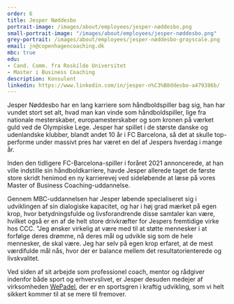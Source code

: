 ```yaml
---
order: 6
title: Jesper Nøddesbo
portrait-image: /images/about/employees/jesper-nøddesbo.png
small-portrait-image: "/images/about/employees/jesper-nøddesbo.png"
grey-portrait: /images/about/employees/jesper-nøddesbo-grayscale.png
email: jn@copenhagencoaching.dk
mbc: true
edu:
- Cand. Comm. fra Roskilde Universitet
- Master i Business Coaching
description: Konsulent
linkedin: https://www.linkedin.com/in/jesper-n%C3%B8ddesbo-a479386b/
---
```



Jesper Nøddesbo har en lang karriere som håndboldspiller bag sig, han har vundet stort set alt, hvad man kan vinde som håndboldspiller, lige fra nationale mesterskaber, europamesterskaber og som kronen på værket guld ved de Olympiske Lege. Jesper har spillet i de største danske og udenlandske klubber, blandt andet 10 år i FC Barcelona, så det at skulle top-performe under massivt pres har været en del af Jespers hverdag i mange år.

Inden den tidligere FC-Barcelona-spiller i foråret 2021 annoncerede, at han ville indstille sin håndboldkarriere, havde Jesper allerede taget de første store skridt henimod en ny karrierevej ved sideløbende at læse på vores Master of Business Coaching-uddannelse.

Gennem MBC-uddannelsen har Jesper løbende specialiseret sig i udviklingen af sin dialogiske kapacitet, og har i høj grad mærket på egen krop, hvor betydningsfulde og livsforandrende disse samtaler kan være, hvilket også er en af de helt store drivkræfter for Jespers fremtidige virke hos CCC. ”Jeg ønsker virkelig at være med til at støtte mennesker i at forfølge deres drømme, nå deres mål og udvikle sig som de hele mennesker, de skal være. Jeg har selv på egen krop erfaret, at de mest værdifulde mål nås, hvor der er balance mellem det resultatorienterede og livskvalitet.

 

Ved siden af sit arbejde som professionel coach, mentor og rådgiver indenfor både sport og erhvervslivet,  er Jesper desuden medejer af virksomheden [WePadel](https://www.facebook.com/wepadel/?__cft__%5b0%5d=AZV-DiTUCMhr84GDiOELMCVSfkNNcLOgTAIzs960ceoQKNkt7L0KqO1AdUboClGVJ1KrZThLjVJSjlNiuJCCnkjvIQ7iNepaXeTA4IhmSt_20O8OHs8QHZrWA50uTVXonrqIx4SXRZT7ylm7Trd00IxV&__tn__=kK-R), der er en sportsgren i kraftig udvikling, som vi helt sikkert kommer til at se mere til fremover.